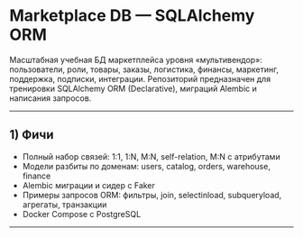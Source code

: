 # Marketplace DB — SQLAlchemy ORM

Масштабная учебная БД маркетплейса уровня «мультивендор»: пользователи, роли, товары, заказы, логистика, финансы, маркетинг, поддержка, подписки, интеграции. Репозиторий предназначен для тренировки SQLAlchemy ORM (Declarative), миграций Alembic и написания запросов.

---

## 1) Фичи
- Полный набор связей: 1:1, 1:N, M:N, self-relation, M:N с атрибутами
- Модели разбиты по доменам: users, catalog, orders, warehouse, finance
- Alembic миграции и сидер с Faker
- Примеры запросов ORM: фильтры, join, selectinload, subqueryload, агрегаты, транзакции
- Docker Compose с PostgreSQL

---

